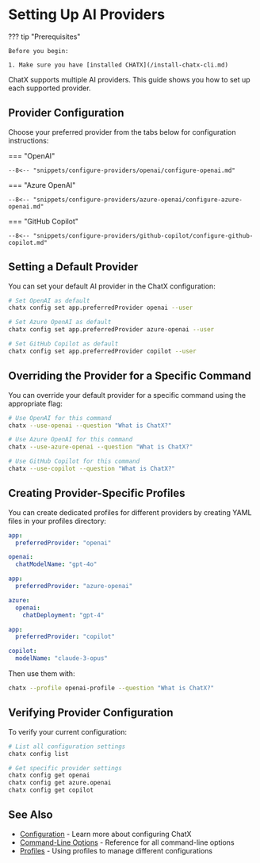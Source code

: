 # Setting Up AI Providers
??? tip "Prerequisites"

    Before you begin:
    
    1. Make sure you have [installed CHATX](/install-chatx-cli.md)

ChatX supports multiple AI providers. This guide shows you how to set up each supported provider.

## Provider Configuration

Choose your preferred provider from the tabs below for configuration instructions:

=== "OpenAI"
    
    --8<-- "snippets/configure-providers/openai/configure-openai.md"

=== "Azure OpenAI"
    
    --8<-- "snippets/configure-providers/azure-openai/configure-azure-openai.md"

=== "GitHub Copilot"
    
    --8<-- "snippets/configure-providers/github-copilot/configure-github-copilot.md"

## Setting a Default Provider

You can set your default AI provider in the ChatX configuration:

```bash
# Set OpenAI as default
chatx config set app.preferredProvider openai --user

# Set Azure OpenAI as default
chatx config set app.preferredProvider azure-openai --user

# Set GitHub Copilot as default
chatx config set app.preferredProvider copilot --user
```

## Overriding the Provider for a Specific Command

You can override your default provider for a specific command using the appropriate flag:

```bash
# Use OpenAI for this command
chatx --use-openai --question "What is ChatX?"

# Use Azure OpenAI for this command
chatx --use-azure-openai --question "What is ChatX?"

# Use GitHub Copilot for this command
chatx --use-copilot --question "What is ChatX?"
```

## Creating Provider-Specific Profiles

You can create dedicated profiles for different providers by creating YAML files in your profiles directory:

```yaml title="openai-profile.yaml (in .chatx/profiles directory)"
app:
  preferredProvider: "openai"

openai:
  chatModelName: "gpt-4o"
```

```yaml title="azure-profile.yaml (in .chatx/profiles directory)"
app:
  preferredProvider: "azure-openai"

azure:
  openai:
    chatDeployment: "gpt-4"
```

```yaml title="copilot-profile.yaml (in .chatx/profiles directory)"
app:
  preferredProvider: "copilot"

copilot:
  modelName: "claude-3-opus"
```

Then use them with:

```bash
chatx --profile openai-profile --question "What is ChatX?"
```

## Verifying Provider Configuration

To verify your current configuration:

```bash
# List all configuration settings
chatx config list

# Get specific provider settings
chatx config get openai
chatx config get azure.openai
chatx config get copilot
```

## See Also

* [Configuration](../usage/configuration.md) - Learn more about configuring ChatX
* [Command-Line Options](../reference/cli/index.md) - Reference for all command-line options
* [Profiles](../advanced/profiles.md) - Using profiles to manage different configurations